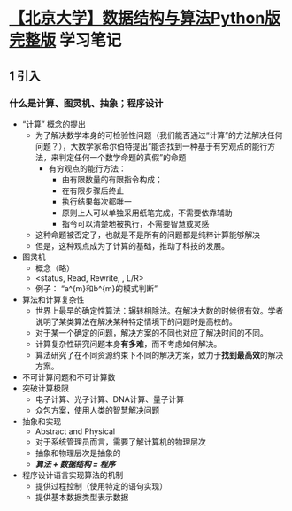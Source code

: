 # [【北京大学】数据结构与算法Python版 完整版](https://www.bilibili.com/video/BV1VC4y1x7uv/) 学习笔记
## 1 引入
### 什么是计算、图灵机、抽象；程序设计
- “计算” 概念的提出
    - 为了解决数学本身的可检验性问题（我们能否通过“计算”的方法解决任何问题？），大数学家希尔伯特提出“能否找到一种基于有穷观点的能行方法，来判定任何一个数学命题的真假”的命题
        - 有穷观点的能行方法：
            - 由有限数量的有限指令构成；
            - 在有限步骤后终止
            - 执行结果每次都唯一
            - 原则上人可以单独采用纸笔完成，不需要依靠辅助
            - 指令可以清楚地被执行，不需要智慧或灵感
    - 这种命题被否定了，也就是不是所有的问题都是纯粹计算能够解决
    - 但是，这种观点成为了计算的基础，推动了科技的发展。
- 图灵机
    - 概念（略）
    - <status, Read, Rewrite, , L/R>
    - 例子： “a^{m}和b^{m}的模式判断”
- 算法和计算复杂性
    - 世界上最早的确定性算法：辗转相除法。在解决大数的时候很有效。学者说明了某类算法在解决某种特定情境下的问题时是高校的。
    - 对于某一个确定的问题，解决方案的不同也对应了解决时间的不同。
    - 计算复杂性研究问题本身**有多难**，而不考虑如何解决。
    - 算法研究了在不同资源约束下不同的解决方案，致力于**找到最高效**的解决方案。
- 不可计算问题和不可计算数
- 突破计算极限
    - 电子计算、光子计算、DNA计算、量子计算
    - 众包方案，使用人类的智慧解决问题
- 抽象和实现
    - Abstract and Physical 
    - 对于系统管理员而言，需要了解计算机的物理层次
    - 抽象和物理层次是抽象的
    - ***算法 + 数据结构 = 程序***
- 程序设计语言实现算法的机制
    - 提供过程控制（使用特定的语句实现）
    - 提供基本数据类型表示数据
### 